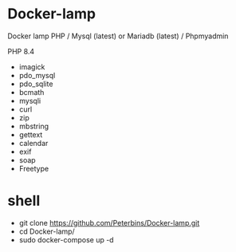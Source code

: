 # Docker-lamp
Docker lamp PHP / Mysql (latest) or Mariadb (latest) / Phpmyadmin

PHP 8.4
- imagick
- pdo_mysql
- pdo_sqlite
- bcmath
- mysqli
- curl 
- zip
- mbstring
- gettext
- calendar
- exif
- soap
- Freetype


# shell
- git clone https://github.com/Peterbins/Docker-lamp.git
- cd Docker-lamp/
- sudo docker-compose up -d
